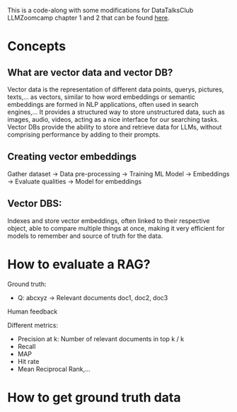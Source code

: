 This is a code-along with some modifications for DataTalksClub LLMZoomcamp chapter 1 and 2 that can be found [here](https://github.com/DataTalksClub/llm-zoomcamp/tree/main/03-vector-search).

# Concepts

## What are vector data and vector DB?
Vector data is the representation of different data points, querys, pictures, texts,... as vectors, similar to how word embeddings or semantic embeddings are formed in NLP applications, often used in search engines,... It provides a structured way to store unstructured data, such as images, audio, videos, acting as a nice interface for our searching tasks.
Vector DBs provide the ability to store and retrieve data for LLMs, without comprising performance by adding to their prompts.

## Creating vector embeddings

Gather dataset -> Data pre-processing -> Training ML Model -> Embeddings -> Evaluate qualities -> Model for embeddings

## Vector DBS:
Indexes and store vector embeddings, often linked to their respective object, able to compare multiple things at once, making it very efficient for models to remember and source of truth for the data.

# How to evaluate a RAG?

Ground truth:
- Q: abcxyz
-> Relevant documents doc1, doc2, doc3

Human feedback

Different metrics:
- Precision at k: Number of relevant documents in top k / k
- Recall
- MAP
- Hit rate
- Mean Reciprocal Rank,...


# How to get ground truth data 